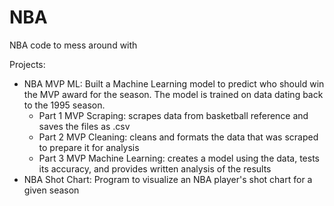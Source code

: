 # NBA
NBA code to mess around with

Projects:
- NBA MVP ML: Built a Machine Learning model to predict who should win the MVP award for the season. The model is trained on data dating back to the 1995 season.
  - Part 1 MVP Scraping: scrapes data from basketball reference and saves the files as .csv
  - Part 2 MVP Cleaning: cleans and formats the data that was scraped to prepare it for analysis
  - Part 3 MVP Machine Learning: creates a model using the data, tests its accuracy, and provides written analysis of the results
- NBA Shot Chart: Program to visualize an NBA player's shot chart for a given season
